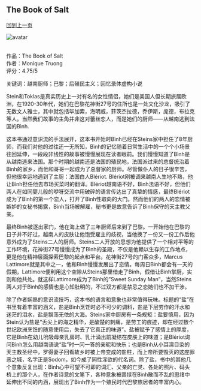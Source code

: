 ## The Book of Salt
[回到上一页](https://boheme13.github.io/Reviews/)  &nbsp;&nbsp;

![avatar](https://i.ibb.co/X7QR4LL/IMG-1700.jpg)
<br>
<br>


作品：The Book of Salt <br>
作者：Monique Truong<br>
评分：4.75/5<br>

关键词：越南厨师；巴黎；后殖民主义；回忆录体虚构小说

Stein和Toklas是真实历史上一对有名的女性情侣，她们是美国人但长期旅居欧洲，在1920-30年代，她们在巴黎花神街27号的住所也是一处文化沙龙，吸引了无数文人雅士，其中就包括毕加索，海明威，菲茨杰拉德，乔伊斯，庞德，布拉克等人。当然我们故事的主角并非这对蕾丝恋人，而是她们的厨师——从越南逃到法国的Bình. 

这本书通过意识流的手法展开，这本书开始时Bình已经在Steins家中担任了8年厨师，而我们对他的过往还一无所知，Bình的记忆随着日常生活中的一个个小场景往回延伸，一段段非线性的故事被慢慢展现在读者眼前。我们慢慢知道了Bình是从越南逃来法国。那个时期的越南还是法国的殖民地，法国派过来的总督统治着Bình的家乡，而他和哥哥一起成为了总督家的厨师。尽管做仆人的日子很辛苦，但他很幸运地遇到了主厨：法国白人Blériot. Blériot刚被调来越南人生地不熟，他让Bình担任他去市场买菜时的翻译。Blériot越南语不好，Bình法语不好，但他们两人在如同婴儿般的咿呀交流中用破碎的语言传达出了真挚的情感，最终Blériot成为了Bình的第一个恋人，打开了Bình性取向的大门。然而他们的两人的恋情被嫉妒的女秘书揭露，Bình当场被解雇，秘书更是故意告诉了Bình保守的天主教父亲。

最终Bình被逐出家门，他在海上做了三年厨师后来到了巴黎。一开始他在巴黎的日子并不好过，越南人的皮肤让他饱受雇主的歧视，当他换了一份又一份工作后他意外成为了Steins二人的厨师。Steins二人开放的思想为他提供了一个相对平等的工作环境，花神街27号慢慢成为了Bình的圣殿，不仅是他赖以生存的工作地点，更是他在精神层面探索巴黎的起点和平台。花神街27号的门客众多，Marcus Lattimore就是其中之一，他和Bình慢慢发展出了恋情。每周日Bình都会有一天的假期，Lattimore便利用这个空隙从Steins那里借走了Bình，假借让Bình掌厨，实则和他共处。就这样Lattimore成为了Bình的”Sweet Sunday Man”，当然Steins两人对于Bình的感情也是心知肚明的，不过双方都是禁忌之恋她们也不加干涉。

除了作者娴熟的意识流技巧，这本书的语言和意象也非常值得玩味。标题的“盐”在书里有着丰富的涵义，盐是Bình烹饪时必不可少的调料，盐是下层劳作的汗水和迷茫的泪水，盐是飘荡无依的大海。Steins家中厨房有一条规矩：盐要慎用，因为Stein认为盐是“舌尖上的海之精华，是酸楚的刺痛，是劳工的痕迹，却在经过数个世纪欧洲烹饪的随意使用后，失去了它真正的味道”。盐被赋予了感情上的厚度，它是Bình在幼儿吮吸母亲乳房时、乳汁涌出前凝结在皮肤上的味道；是Blériot询问Bình怎么用越南语说“盐”时一问一答的亲昵和快乐；也是Bình从小耳濡目染的天主教圣经中，罗得妻子回看故乡时被上帝变成的盐柱，而上帝所要毁灭的这座罪恶之城，名字正是Sodom，如今成了同性淫欲的代名词。除了盐，书中的其他几个意象反复出现：Bình心中可望不可即的词汇、父亲的亡灵、各处的照片、码头桥上的那个人，在作者诗意的文笔下，各种意象被裹挟在Bình散而不乱的思绪中延伸出不同的内涵，展现出了Bình作为一个殖民时代巴黎旅居者的丰富内心。